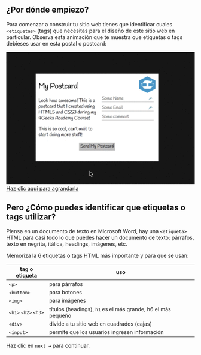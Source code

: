 ## ¿Por dónde empiezo?

Para comenzar a construir tu sitio web tienes que identificar cuales `<etiquetas>` (tags) que necesitas para el diseño de este sitio web en particular. Observa esta animación que te muestra que etiquetas o tags debieses usar en esta postal o postcard:

![HTML Postcard Strategy](../../assets/strategy.gif?raw=true)
[Haz clic aquí para agrandarla](../../assets/strategy.gif)

## Pero ¿Cómo puedes identificar que etiquetas o tags utilizar?

Piensa en un documento de texto en Microsoft Word, hay una `<etiqueta>` HTML para casi todo lo que puedes hacer un documento de texto: párrafos, texto en negrita, itálica, headings, imágenes, etc.

Memoriza la 6 etiquetas o tags HTML más importante y para que se usan:
 

| tag o etiqueta        | uso         |
| -----------------     | --------------------- |
| `<p>`                 | para párrafos        |
| `<button>`            | para botones          |
| `<img>`               | para imágenes            |
| `<h1>` `<h2>` `<h3>`  | títulos (headings), `h1` es el más grande, h6 el más pequeño |
| `<div>`               | divide a tu sitio web en cuadrados (cajas)  |
| `<input>`             | permite que los usuarios ingresen información |

Haz clic en `next →` para continuar.